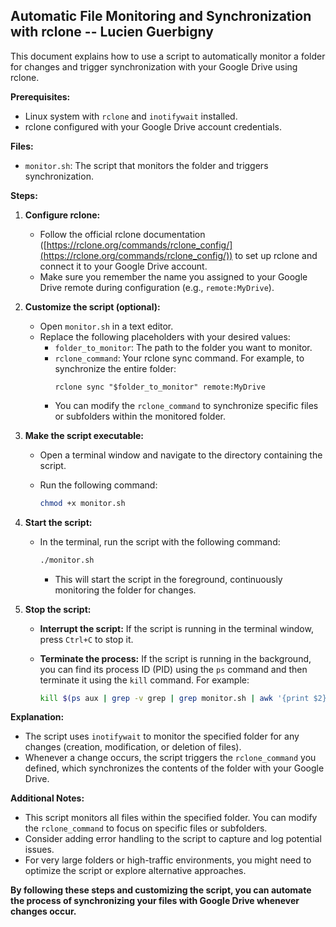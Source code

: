 ## Automatic File Monitoring and Synchronization with rclone -- Lucien Guerbigny

This document explains how to use a script to automatically monitor a folder for changes and trigger synchronization with your Google Drive using rclone.

**Prerequisites:**

* Linux system with `rclone` and `inotifywait` installed.
* rclone configured with your Google Drive account credentials.

**Files:**

* `monitor.sh`: The script that monitors the folder and triggers synchronization.

**Steps:**

1. **Configure rclone:**
   * Follow the official rclone documentation ([https://rclone.org/commands/rclone_config/](https://rclone.org/commands/rclone_config/)) to set up rclone and connect it to your Google Drive account.
   * Make sure you remember the name you assigned to your Google Drive remote during configuration (e.g., `remote:MyDrive`).

2. **Customize the script (optional):**
   * Open `monitor.sh` in a text editor.
   * Replace the following placeholders with your desired values:
     * `folder_to_monitor`: The path to the folder you want to monitor.
     * `rclone_command`: Your rclone sync command.  For example, to synchronize the entire folder:
       ```
       rclone sync "$folder_to_monitor" remote:MyDrive
       ```
     * You can modify the `rclone_command` to synchronize specific files or subfolders within the monitored folder.

3. **Make the script executable:**
   * Open a terminal window and navigate to the directory containing the script.
   * Run the following command:

     ```bash
     chmod +x monitor.sh
     ```

4. **Start the script:**
   * In the terminal, run the script with the following command:

     ```bash
     ./monitor.sh
     ```

     * This will start the script in the foreground, continuously monitoring the folder for changes.

5. **Stop the script:**
   * **Interrupt the script:** If the script is running in the terminal window, press `Ctrl+C` to stop it.
   * **Terminate the process:** If the script is running in the background, you can find its process ID (PID) using the `ps` command and then terminate it using the `kill` command. For example:

     ```bash
     kill $(ps aux | grep -v grep | grep monitor.sh | awk '{print $2}')
     ```

**Explanation:**

* The script uses `inotifywait` to monitor the specified folder for any changes (creation, modification, or deletion of files).
* Whenever a change occurs, the script triggers the `rclone_command` you defined, which synchronizes the contents of the folder with your Google Drive.

**Additional Notes:**

* This script monitors all files within the specified folder. You can modify the `rclone_command` to focus on specific files or subfolders.
* Consider adding error handling to the script to capture and log potential issues.
* For very large folders or high-traffic environments, you might need to optimize the script or explore alternative approaches.

**By following these steps and customizing the script, you can automate the process of synchronizing your files with Google Drive whenever changes occur.**
